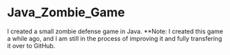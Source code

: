 # Java_Zombie_Game
I created a small zombie defense game in Java.
**Note: I created this game a while ago, and I am still in the process of improving it and fully transfering it over to GitHub.
